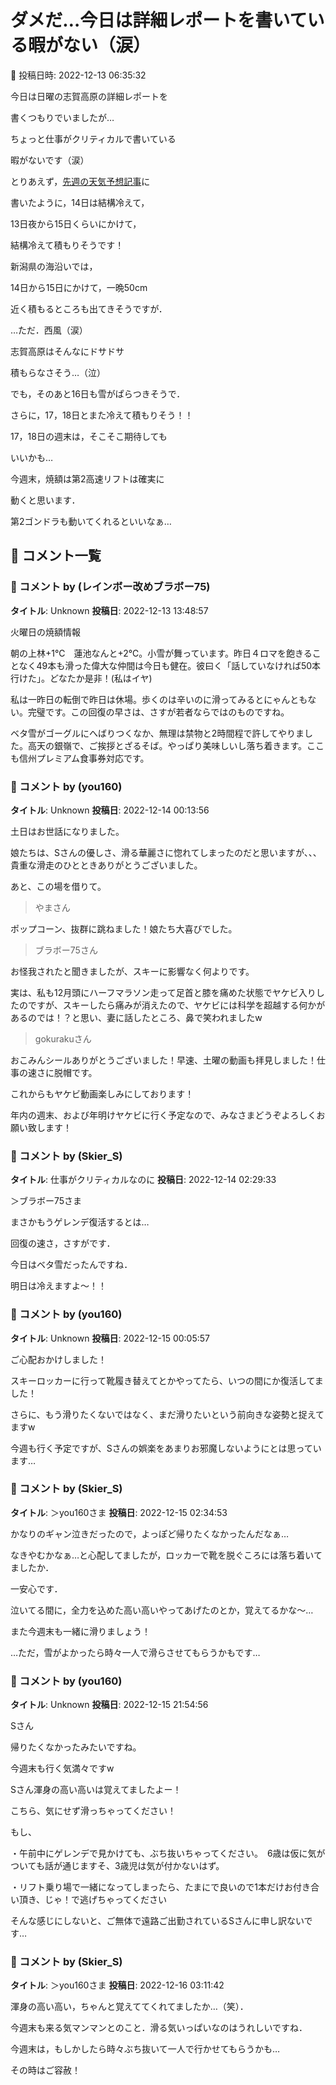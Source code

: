 # ダメだ…今日は詳細レポートを書いている暇がない（涙）

📅 投稿日時: 2022-12-13 06:35:32

今日は日曜の志賀高原の詳細レポートを


書くつもりでいましたが…


ちょっと仕事がクリティカルで書いている


暇がないです（涙）





とりあえず，[先週の天気予想記事](e169665a3b507af037b3fa2e2e19211ad.md)に


書いたように，14日は結構冷えて，


13日夜から15日くらいにかけて，


結構冷えて積もりそうです！





新潟県の海沿いでは，


14日から15日にかけて，一晩50cm


近く積もるところも出てきそうですが．


…ただ．西風（涙）


志賀高原はそんなにドサドサ


積もらなさそう…（泣）





でも，そのあと16日も雪がぱらつきそうで．


さらに，17，18日とまた冷えて積もりそう！！





17，18日の週末は，そこそこ期待しても


いいかも…





今週末，焼額は第2高速リフトは確実に


動くと思います．


第2ゴンドラも動いてくれるといいなぁ…

## 💬 コメント一覧

### 💬 コメント by (レインボー改めブラボー75)
**タイトル**: Unknown
**投稿日**: 2022-12-13 13:48:57

火曜日の焼額情報

朝の上林+1℃　蓮池なんと+2℃。小雪が舞っています。昨日４ロマを飽きることなく49本も滑った偉大な仲間は今日も健在。彼曰く「話していなければ50本行けた」。どなたか是非！(私はイヤ)

私は一昨日の転倒で昨日は休場。歩くのは辛いのに滑ってみるとにゃんともない。完璧です。この回復の早さは、さすが若者ならではのものですね。

ベタ雪がゴーグルにへばりつくなか、無理は禁物と2時間程で許してやりました。高天の銀嶺で、ご挨拶とざるそば。やっぱり美味しいし落ち着きます。ここも信州プレミアム食事券対応です。

### 💬 コメント by (you160)
**タイトル**: Unknown
**投稿日**: 2022-12-14 00:13:56

土日はお世話になりました。

娘たちは、Sさんの優しさ、滑る華麗さに惚れてしまったのだと思いますが、、、貴重な滑走のひとときありがとうございました。



あと、この場を借りて。



>やまさん

ポップコーン、抜群に跳ねました！娘たち大喜びでした。



>ブラボー75さん

お怪我されたと聞きましたが、スキーに影響なく何よりです。

実は、私も12月頭にハーフマラソン走って足首と膝を痛めた状態でヤケビ入りしたのですが、スキーしたら痛みが消えたので、ヤケビには科学を超越する何かがあるのでは！？と思い、妻に話したところ、鼻で笑われましたw



>gokurakuさん

おこみんシールありがとうございました！早速、土曜の動画も拝見しました！仕事の速さに脱帽です。

これからもヤケビ動画楽しみにしております！



年内の週末、および年明けヤケビに行く予定なので、みなさまどうぞよろしくお願い致します！

### 💬 コメント by (Skier_S)
**タイトル**: 仕事がクリティカルなのに
**投稿日**: 2022-12-14 02:29:33

＞ブラボー75さま

まさかもうゲレンデ復活するとは…

回復の速さ，さすがです．

今日はベタ雪だったんですね．

明日は冷えますよ～！！

### 💬 コメント by (you160)
**タイトル**: Unknown
**投稿日**: 2022-12-15 00:05:57

ご心配おかけしました！

スキーロッカーに行って靴履き替えてとかやってたら、いつの間にか復活してました！

さらに、もう滑りたくないではなく、まだ滑りたいという前向きな姿勢と捉えてますw

今週も行く予定ですが、Sさんの娯楽をあまりお邪魔しないようにとは思っています…

### 💬 コメント by (Skier_S)
**タイトル**: ＞you160さま
**投稿日**: 2022-12-15 02:34:53

かなりのギャン泣きだったので，よっぽど帰りたくなかったんだなぁ…

なきやむかなぁ…と心配してましたが，ロッカーで靴を脱ぐころには落ち着いてましたか．

一安心です．

泣いてる間に，全力を込めた高い高いやってあげたのとか，覚えてるかな～…

また今週末も一緒に滑りましょう！

…ただ，雪がよかったら時々一人で滑らさせてもらうかもです…

### 💬 コメント by (you160)
**タイトル**: Unknown
**投稿日**: 2022-12-15 21:54:56

Sさん



帰りたくなかったみたいですね。

今週末も行く気満々ですw

Sさん渾身の高い高いは覚えてましたよー！

こちら、気にせず滑っちゃってください！

もし、

・午前中にゲレンデで見かけても、ぶち抜いちゃってください。　6歳は仮に気がついても話が通じますそ、3歳児は気が付かないはず。

・リフト乗り場で一緒になってしまったら、たまにで良いので1本だけお付き合い頂き、じゃ！で逃げちゃってください

そんな感じにしないと、ご無体で遠路ご出勤されているSさんに申し訳ないです…

### 💬 コメント by (Skier_S)
**タイトル**: ＞you160さま
**投稿日**: 2022-12-16 03:11:42

渾身の高い高い，ちゃんと覚えててくれてましたか…（笑）．

今週末も来る気マンマンとのこと．滑る気いっぱいなのはうれしいですね．

今週末は，もしかしたら時々ぶち抜いて一人で行かせてもらうかも…

その時はご容赦！

